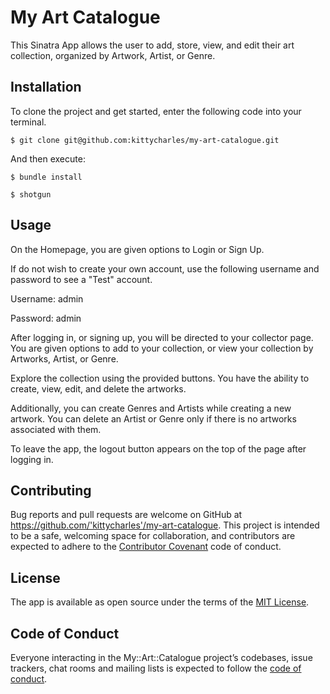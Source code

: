 # My Art Catalogue
This Sinatra App allows the user to add, store, view, and edit their art collection, organized by Artwork, Artist, or Genre.

## Installation

To clone the project and get started, enter the following code into your terminal.
```
$ git clone git@github.com:kittycharles/my-art-catalogue.git
```

And then execute:

    $ bundle install

    $ shotgun


## Usage

On the Homepage, you are given options to Login or Sign Up.

If do not wish to create your own account, use the following username and password to see a "Test" account.

Username: admin

Password: admin

After logging in, or signing up, you will be directed to your collector page. You are given options to add to your collection, or view your collection by Artworks, Artist, or Genre.

Explore the collection using the provided buttons. You have the ability to create, view, edit, and delete the artworks.

Additionally, you can create Genres and Artists while creating a new artwork. You can delete an Artist or Genre only if there is no artworks associated with them.

To leave the app, the logout button appears on the top of the page after logging in.


## Contributing

Bug reports and pull requests are welcome on GitHub at https://github.com/'kittycharles'/my-art-catalogue. This project is intended to be a safe, welcoming space for collaboration, and contributors are expected to adhere to the [Contributor Covenant](http://contributor-covenant.org) code of conduct.

## License

The app is available as open source under the terms of the [MIT License](https://opensource.org/licenses/MIT).

## Code of Conduct

Everyone interacting in the My::Art::Catalogue project’s codebases, issue trackers, chat rooms and mailing lists is expected to follow the [code of conduct](https://github.com/'kittycharles'/my-art-catalogue/blob/master/CODE_OF_CONDUCT.md).
